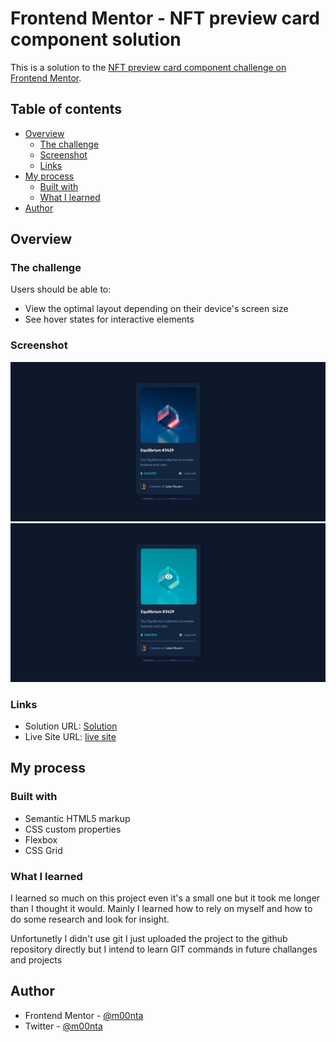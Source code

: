 # Frontend Mentor - NFT preview card component solution

This is a solution to the [NFT preview card component challenge on Frontend Mentor](https://www.frontendmentor.io/challenges/nft-preview-card-component-SbdUL_w0U).

## Table of contents

- [Overview](#overview)
  - [The challenge](#the-challenge)
  - [Screenshot](#screenshot)
  - [Links](#links)
- [My process](#my-process)
  - [Built with](#built-with)
  - [What I learned](#what-i-learned)
- [Author](#author)

## Overview

### The challenge

Users should be able to:

- View the optimal layout depending on their device's screen size
- See hover states for interactive elements

### Screenshot

![](./screenshot.jpg)
![](./screenshot-hover.jpg)

### Links

- Solution URL: [Solution](https://github.com/m00nta/NFT-Card-Challenge)
- Live Site URL: [live site](https://your-live-site-url.com)

## My process

### Built with

- Semantic HTML5 markup
- CSS custom properties
- Flexbox
- CSS Grid

### What I learned

I learned so much on this project even it's a small one but it took me longer than I thought it would. Mainly I learned how to rely on myself and how to do some research and look for insight.

Unfortunetly I didn't use git I just uploaded the project to the github repository directly but I intend to learn GIT commands in future challanges and projects

## Author

- Frontend Mentor - [@m00nta](https://www.frontendmentor.io/profile/m00nta)
- Twitter - [@m00nta](https://twitter.com/m00nta)

